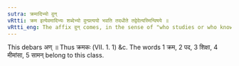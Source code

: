 ```yaml
---
sutra: क्रमादिभ्यो वुन्
vRtti: क्रम इत्येवमादिभ्यः शब्देभ्यो वुन्प्रत्ययो भवति तदधीते तद्वेदेत्यस्मिन्विषये ॥
vRtti_eng: The affix वुन् comes, in the sense of "who studies or who knows", after the words '_Krama_ &c'.
---
```

This debars अण् ॥ Thus क्रमकः (VII. 1. 1) &c. The words 1 क्रम, 2 पद, 3 शिक्षा, 4 मीमांसा, 5 सामन् belong to this class.
